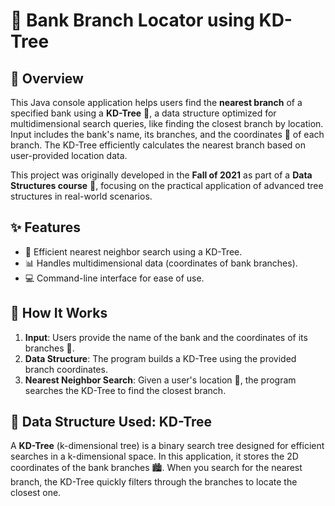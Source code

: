 # 🏦 Bank Branch Locator using KD-Tree

## 🌟 Overview

This Java console application helps users find the **nearest branch** of a specified bank using a **KD-Tree** 🌳, a data structure optimized for multidimensional search queries, like finding the closest branch by location. Input includes the bank's name, its branches, and the coordinates 📍 of each branch. The KD-Tree efficiently calculates the nearest branch based on user-provided location data.

This project was originally developed in the **Fall of 2021** as part of a **Data Structures course** 📘, focusing on the practical application of advanced tree structures in real-world scenarios.

## ✨ Features
- 🚀 Efficient nearest neighbor search using a KD-Tree.
- 📊 Handles multidimensional data (coordinates of bank branches).
- 💻 Command-line interface for ease of use.

## 🔧 How It Works
1. **Input**: Users provide the name of the bank and the coordinates of its branches 🏢.
2. **Data Structure**: The program builds a KD-Tree using the provided branch coordinates.
3. **Nearest Neighbor Search**: Given a user's location 📍, the program searches the KD-Tree to find the closest branch.

## 📐 Data Structure Used: KD-Tree
A **KD-Tree** (k-dimensional tree) is a binary search tree designed for efficient searches in a k-dimensional space. In this application, it stores the 2D coordinates of the bank branches 🏙️. When you search for the nearest branch, the KD-Tree quickly filters through the branches to locate the closest one.
